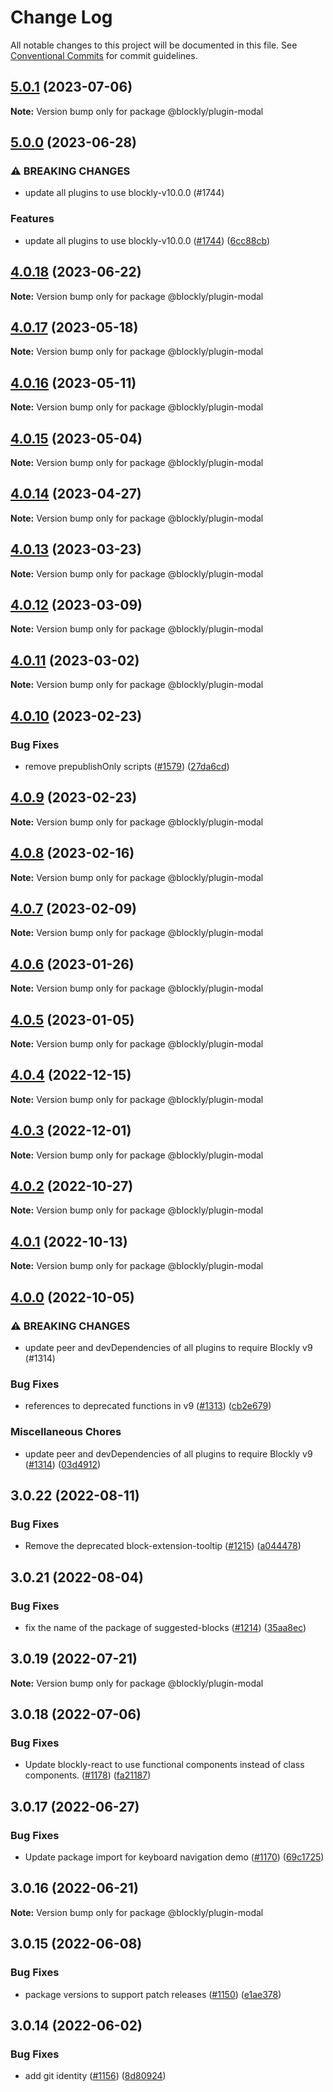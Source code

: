 # Change Log

All notable changes to this project will be documented in this file.
See [Conventional Commits](https://conventionalcommits.org) for commit guidelines.

## [5.0.1](https://github.com/google/blockly-samples/compare/@blockly/plugin-modal@5.0.0...@blockly/plugin-modal@5.0.1) (2023-07-06)

**Note:** Version bump only for package @blockly/plugin-modal





## [5.0.0](https://github.com/google/blockly-samples/compare/@blockly/plugin-modal@4.0.18...@blockly/plugin-modal@5.0.0) (2023-06-28)


### ⚠ BREAKING CHANGES

* update all plugins to use blockly-v10.0.0 (#1744)

### Features

* update all plugins to use blockly-v10.0.0 ([#1744](https://github.com/google/blockly-samples/issues/1744)) ([6cc88cb](https://github.com/google/blockly-samples/commit/6cc88cbef39d4ad664a668d3d46eb29ba7292f9c))



## [4.0.18](https://github.com/google/blockly-samples/compare/@blockly/plugin-modal@4.0.17...@blockly/plugin-modal@4.0.18) (2023-06-22)

**Note:** Version bump only for package @blockly/plugin-modal





## [4.0.17](https://github.com/google/blockly-samples/compare/@blockly/plugin-modal@4.0.16...@blockly/plugin-modal@4.0.17) (2023-05-18)

**Note:** Version bump only for package @blockly/plugin-modal





## [4.0.16](https://github.com/google/blockly-samples/compare/@blockly/plugin-modal@4.0.15...@blockly/plugin-modal@4.0.16) (2023-05-11)

**Note:** Version bump only for package @blockly/plugin-modal





## [4.0.15](https://github.com/google/blockly-samples/compare/@blockly/plugin-modal@4.0.14...@blockly/plugin-modal@4.0.15) (2023-05-04)

**Note:** Version bump only for package @blockly/plugin-modal





## [4.0.14](https://github.com/google/blockly-samples/compare/@blockly/plugin-modal@4.0.13...@blockly/plugin-modal@4.0.14) (2023-04-27)

**Note:** Version bump only for package @blockly/plugin-modal





## [4.0.13](https://github.com/google/blockly-samples/compare/@blockly/plugin-modal@4.0.12...@blockly/plugin-modal@4.0.13) (2023-03-23)

**Note:** Version bump only for package @blockly/plugin-modal





## [4.0.12](https://github.com/google/blockly-samples/compare/@blockly/plugin-modal@4.0.11...@blockly/plugin-modal@4.0.12) (2023-03-09)

**Note:** Version bump only for package @blockly/plugin-modal





## [4.0.11](https://github.com/google/blockly-samples/compare/@blockly/plugin-modal@4.0.10...@blockly/plugin-modal@4.0.11) (2023-03-02)

**Note:** Version bump only for package @blockly/plugin-modal





## [4.0.10](https://github.com/google/blockly-samples/compare/@blockly/plugin-modal@4.0.9...@blockly/plugin-modal@4.0.10) (2023-02-23)


### Bug Fixes

* remove prepublishOnly scripts ([#1579](https://github.com/google/blockly-samples/issues/1579)) ([27da6cd](https://github.com/google/blockly-samples/commit/27da6cd04c38f6ba417f4e7446bb6218c475448d))



## [4.0.9](https://github.com/google/blockly-samples/compare/@blockly/plugin-modal@4.0.8...@blockly/plugin-modal@4.0.9) (2023-02-23)

**Note:** Version bump only for package @blockly/plugin-modal





## [4.0.8](https://github.com/google/blockly-samples/compare/@blockly/plugin-modal@4.0.7...@blockly/plugin-modal@4.0.8) (2023-02-16)

**Note:** Version bump only for package @blockly/plugin-modal





## [4.0.7](https://github.com/google/blockly-samples/compare/@blockly/plugin-modal@4.0.6...@blockly/plugin-modal@4.0.7) (2023-02-09)

**Note:** Version bump only for package @blockly/plugin-modal





## [4.0.6](https://github.com/google/blockly-samples/compare/@blockly/plugin-modal@4.0.5...@blockly/plugin-modal@4.0.6) (2023-01-26)

**Note:** Version bump only for package @blockly/plugin-modal





## [4.0.5](https://github.com/google/blockly-samples/compare/@blockly/plugin-modal@4.0.4...@blockly/plugin-modal@4.0.5) (2023-01-05)

**Note:** Version bump only for package @blockly/plugin-modal





## [4.0.4](https://github.com/google/blockly-samples/compare/@blockly/plugin-modal@4.0.3...@blockly/plugin-modal@4.0.4) (2022-12-15)

**Note:** Version bump only for package @blockly/plugin-modal





## [4.0.3](https://github.com/google/blockly-samples/compare/@blockly/plugin-modal@4.0.2...@blockly/plugin-modal@4.0.3) (2022-12-01)

**Note:** Version bump only for package @blockly/plugin-modal





## [4.0.2](https://github.com/google/blockly-samples/compare/@blockly/plugin-modal@4.0.1...@blockly/plugin-modal@4.0.2) (2022-10-27)

**Note:** Version bump only for package @blockly/plugin-modal





## [4.0.1](https://github.com/google/blockly-samples/compare/@blockly/plugin-modal@4.0.0...@blockly/plugin-modal@4.0.1) (2022-10-13)

**Note:** Version bump only for package @blockly/plugin-modal





## [4.0.0](https://github.com/google/blockly-samples/compare/@blockly/plugin-modal@3.0.22...@blockly/plugin-modal@4.0.0) (2022-10-05)


### ⚠ BREAKING CHANGES

* update peer and devDependencies of all plugins to require Blockly v9 (#1314)

### Bug Fixes

* references to deprecated functions in v9 ([#1313](https://github.com/google/blockly-samples/issues/1313)) ([cb2e679](https://github.com/google/blockly-samples/commit/cb2e67987e0b62a77c26adc660cc6ade1ba67954))


### Miscellaneous Chores

* update peer and devDependencies of all plugins to require Blockly v9 ([#1314](https://github.com/google/blockly-samples/issues/1314)) ([03d4912](https://github.com/google/blockly-samples/commit/03d4912c42c8de0f30493037ccc28dddaea0f266))



## 3.0.22 (2022-08-11)


### Bug Fixes

* Remove the deprecated block-extension-tooltip ([#1215](https://github.com/google/blockly-samples/issues/1215)) ([a044478](https://github.com/google/blockly-samples/commit/a044478c86a73e3065bc866e427f175cbec6fc13))





## 3.0.21 (2022-08-04)


### Bug Fixes

* fix the name of the package of suggested-blocks ([#1214](https://github.com/google/blockly-samples/issues/1214)) ([35aa8ec](https://github.com/google/blockly-samples/commit/35aa8ec73a60a4eb5b1e80cb2fc71dcd83d05e27))





## 3.0.19 (2022-07-21)

**Note:** Version bump only for package @blockly/plugin-modal





## 3.0.18 (2022-07-06)


### Bug Fixes

* Update blockly-react to use functional components instead of class components. ([#1178](https://github.com/google/blockly-samples/issues/1178)) ([fa21187](https://github.com/google/blockly-samples/commit/fa21187cdbe4ec3a5c69f185540dd68a98eb69d7))





## 3.0.17 (2022-06-27)


### Bug Fixes

* Update package import for keyboard navigation demo ([#1170](https://github.com/google/blockly-samples/issues/1170)) ([69c1725](https://github.com/google/blockly-samples/commit/69c1725b775279fcc397dc178935208d5f42b08c))





## 3.0.16 (2022-06-21)

**Note:** Version bump only for package @blockly/plugin-modal





## 3.0.15 (2022-06-08)


### Bug Fixes

* package versions to support patch releases ([#1150](https://github.com/google/blockly-samples/issues/1150)) ([e1ae378](https://github.com/google/blockly-samples/commit/e1ae378d779531621c3d948566257d069002963f))





## 3.0.14 (2022-06-02)


### Bug Fixes

* add git identity ([#1156](https://github.com/google/blockly-samples/issues/1156)) ([8d80924](https://github.com/google/blockly-samples/commit/8d809243b277375beb2ce75d4e157b5e17f78193))

